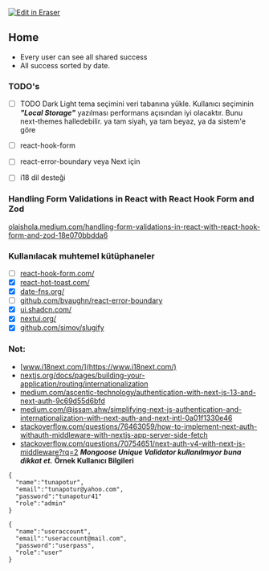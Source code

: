<p><a target="_blank" href="https://app.eraser.io/workspace/IVbPmpCZBjEFu4zPnMIk" id="edit-in-eraser-github-link"><img alt="Edit in Eraser" src="https://firebasestorage.googleapis.com/v0/b/second-petal-295822.appspot.com/o/images%2Fgithub%2FOpen%20in%20Eraser.svg?alt=media&amp;token=968381c8-a7e7-472a-8ed6-4a6626da5501"></a></p>

## Home
- Every user can see all shared success
- All success sorted by date.
### TODO's
- [ ] TODO Dark Light tema seçimini veri tabanına yükle.
Kullanıcı seçiminin **_"Local Storage"_** yazılması performans açısından iyi olacaktır.
Bunu next-themes halledebilir.
ya tam siyah,
ya tam beyaz,
ya da sistem'e göre

- [ ] react-hook-form
- [ ] react-error-boundary veya Next için 
- [ ] i18 dil desteği
### Handling Form Validations in React with React Hook Form and Zod
[﻿olaishola.medium.com/handling-form-validations-in-react-with-react-hook-form-and-zod-18e070bbdda6](https://olaishola.medium.com/handling-form-validations-in-react-with-react-hook-form-and-zod-18e070bbdda6) 

### Kullanılacak muhtemel kütüphaneler
- [ ] [﻿react-hook-form.com/](https://react-hook-form.com/)  
- [x] [﻿react-hot-toast.com/](https://react-hot-toast.com/)  
- [x] [﻿date-fns.org/](https://date-fns.org/)  
- [ ] [﻿github.com/bvaughn/react-error-boundary](https://github.com/bvaughn/react-error-boundary)  
- [x] [﻿ui.shadcn.com/](https://ui.shadcn.com/)  
- [x] [﻿nextui.org/](https://nextui.org/)  
- [x] [﻿github.com/simov/slugify](https://github.com/simov/slugify) 
### Not:
- [﻿www.i18next.com/](https://www.i18next.com/)  
- [﻿nextjs.org/docs/pages/building-your-application/routing/internationalization](https://nextjs.org/docs/pages/building-your-application/routing/internationalization)  
- [﻿medium.com/ascentic-technology/authentication-with-next-js-13-and-next-auth-9c69d55d6bfd](https://medium.com/ascentic-technology/authentication-with-next-js-13-and-next-auth-9c69d55d6bfd)  
- [﻿medium.com/@issam.ahw/simplifying-next-js-authentication-and-internationalization-with-next-auth-and-next-intl-0a01f1330e46](https://medium.com/@issam.ahw/simplifying-next-js-authentication-and-internationalization-with-next-auth-and-next-intl-0a01f1330e46)  
- [﻿stackoverflow.com/questions/76463059/how-to-implement-next-auth-withauth-middleware-with-nextjs-app-server-side-fetch](https://stackoverflow.com/questions/76463059/how-to-implement-next-auth-withauth-middleware-with-nextjs-app-server-side-fetch)  
- [﻿stackoverflow.com/questions/70754651/next-auth-v4-with-next-js-middleware?rq=2](https://stackoverflow.com/questions/70754651/next-auth-v4-with-next-js-middleware?rq=2) 
_**Mongoose Unique Validator kullanılmıyor buna dikkat et.**_
**Örnek Kullanıcı Bilgileri**

```
{
  "name":"tunapotur",
  "email":"tunapotur@yahoo.com",
  "password":"tunapotur41"
  "role":"admin"
}

{
  "name":"useraccount",
  "email":"useraccount@mail.com",
  "password":"userpass",
  "role":"user"
}
```



<!--- Eraser file: https://app.eraser.io/workspace/IVbPmpCZBjEFu4zPnMIk --->